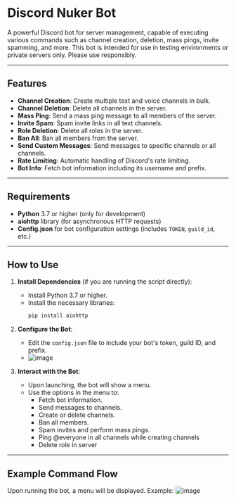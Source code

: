 # Discord Nuker Bot 

A powerful Discord bot for server management, capable of executing various commands such as channel creation, deletion, mass pings, invite spamming, and more. This bot is intended for use in testing environments or private servers only. Please use responsibly.

---

## Features

- **Channel Creation**: Create multiple text and voice channels in bulk.
- **Channel Deletion**: Delete all channels in the server.
- **Mass Ping**: Send a mass ping message to all members of the server.
- **Invite Spam**: Spam invite links in all text channels.
- **Role Deletion**: Delete all roles in the server.
- **Ban All**: Ban all members from the server.
- **Send Custom Messages**: Send messages to specific channels or all channels.
- **Rate Limiting**: Automatic handling of Discord's rate limiting.
- **Bot Info**: Fetch bot information including its username and prefix.

---

## Requirements

- **Python** 3.7 or higher (only for development)
- **aiohttp** library (for asynchronous HTTP requests)
- **Config.json** for bot configuration settings (includes `TOKEN`, `guild_id`, etc.)

---

## How to Use

1. **Install Dependencies** (if you are running the script directly):
    - Install Python 3.7 or higher.
    - Install the necessary libraries:
      ```bash
      pip install aiohttp
      ```

2. **Configure the Bot**:
   - Edit the `config.json` file to include your bot's token, guild ID, and prefix.
   - ![image](https://github.com/user-attachments/assets/49f23bd0-ca77-4da0-bd8d-05be6ef6d862)


3. **Interact with the Bot**:
   - Upon launching, the bot will show a menu.
   - Use the options in the menu to:
     - Fetch bot information.
     - Send messages to channels.
     - Create or delete channels.
     - Ban all members.
     - Spam invites and perform mass pings.
     - Ping @everyone in all channels while creating channels
     - Delete role in server
       
---

## Example Command Flow

Upon running the bot, a menu will be displayed. Example:
![image](https://github.com/user-attachments/assets/657a20ef-ce10-4bf9-aba4-97a28b41a489)





